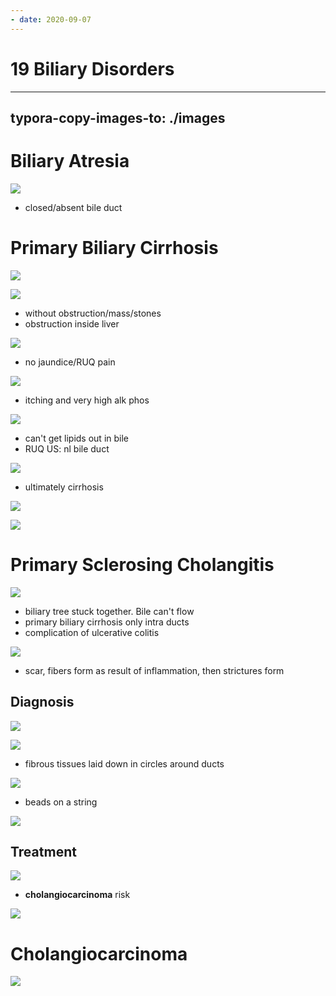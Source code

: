 ```yaml
---
- date: 2020-09-07
---
```


# 19 Biliary Disorders
---

## typora-copy-images-to: ./images

# Biliary Atresia

![](https://photos.thisispiggy.com/file/wikiFiles/CDDCBA4C-2D35-4B0C-87C7-E219898F8A28.jpg)

- closed/absent bile duct

# Primary Biliary Cirrhosis

![](https://photos.thisispiggy.com/file/wikiFiles/3CAC4B99-B233-4B67-A9D5-0BD33D3567CE.jpg)

![](https://photos.thisispiggy.com/file/wikiFiles/353C7E64-74DC-4F1B-8884-88D41638900F.jpg)

- without obstruction/mass/stones
- obstruction inside liver

![](https://photos.thisispiggy.com/file/wikiFiles/653F1952-62C8-4CA1-83D5-332F0F811D8D.jpg)

- no jaundice/RUQ pain

![](https://photos.thisispiggy.com/file/wikiFiles/17CED5ED-B2A9-4A03-8BAF-B692EDCBB1DE.jpg)

- itching and very high alk phos

![](https://photos.thisispiggy.com/file/wikiFiles/41286B12-96D9-44AE-99CC-B41A46A89B34.jpg)

- can't get lipids out in bile
- RUQ US: nl bile duct

![](https://photos.thisispiggy.com/file/wikiFiles/7DBCDC50-E290-4802-82B5-FD6D8EDC4676.jpg)

- ultimately cirrhosis

![](https://photos.thisispiggy.com/file/wikiFiles/FFFD023A-D175-4880-B38A-7322F15E5A09.jpg)

![](https://photos.thisispiggy.com/file/wikiFiles/DA6B69AE-88C9-49CD-8D5F-E17CFDE6AF43.jpg)

# Primary Sclerosing Cholangitis

![](https://photos.thisispiggy.com/file/wikiFiles/6D15155F-EB4A-4773-A23E-0AAD598EA2BD.jpg)

- biliary tree stuck together. Bile can't flow
- primary biliary cirrhosis only intra ducts
- complication of ulcerative colitis

![](https://photos.thisispiggy.com/file/wikiFiles/E4B1F1F9-9019-4D47-9A90-9C21192D670A.jpg)

- scar, fibers form as result of inflammation, then strictures form

## Diagnosis

![](https://photos.thisispiggy.com/file/wikiFiles/0E824D07-E95E-447A-A4BC-70527AD33B63.jpg)

![](https://photos.thisispiggy.com/file/wikiFiles/9978F00B-14D4-4941-929A-FCC194F24321.jpg)

- fibrous tissues laid down in circles around ducts

![](https://photos.thisispiggy.com/file/wikiFiles/5F272F5B-0BD0-4FE3-BA07-B05A9ABFA620.jpg)

- beads on a string

![](https://photos.thisispiggy.com/file/wikiFiles/DE6C3B0A-8CE0-4939-81C8-3CEE2E5AE254.jpg)

## Treatment

![](https://photos.thisispiggy.com/file/wikiFiles/2ED82258-324E-4425-9618-171A1F20E1CC.jpg)

- **cholangiocarcinoma** risk

![](https://photos.thisispiggy.com/file/wikiFiles/1DC18EE4-9C68-4E09-A465-77C6377868FD.jpg)

# Cholangiocarcinoma

![](https://photos.thisispiggy.com/file/wikiFiles/CD3C9A58-12FF-49BB-B5E4-92775A0BC5FF.jpg)
